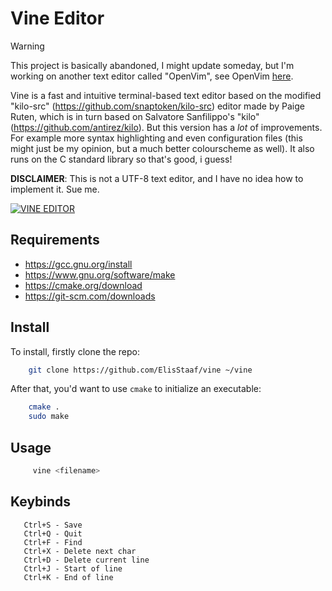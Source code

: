 Vine Editor
===========

> [!WARNING]
> This project is basically abandoned, I might update someday,
> but I'm working on another text editor called "OpenVim", see
> OpenVim [here](https://github.com/ElisStaaf/openvim).

Vine is a fast and intuitive terminal-based text editor based on the modified "kilo-src"
(https://github.com/snaptoken/kilo-src)  editor made by Paige Ruten, which is in turn based
on Salvatore Sanfilippo's "kilo" (https://github.com/antirez/kilo). But this
version has a *lot* of improvements. For example more syntax highlighting and even configuration 
files (this might just be my opinion, but a much better colourscheme as well). It also runs on 
the C standard library so that's good, i guess!

**DISCLAIMER**: This is not a UTF-8 text editor, and I have no idea how to implement it. Sue me.

[![VINE EDITOR](https://github.com/ElisStaaf/vine/raw/main/vineimg.png)](https://github.com/ElisStaaf/vine)

Requirements
------------
* <https://gcc.gnu.org/install>
* <https://www.gnu.org/software/make>
* <https://cmake.org/download>
* <https://git-scm.com/downloads>

Install
-------
To install, firstly clone the repo:
```sh
    git clone https://github.com/ElisStaaf/vine ~/vine
```

After that, you'd want to use ``cmake`` to initialize an executable:
```sh
    cmake .
    sudo make
```

Usage
-----
```sh
     vine <filename>
```
Keybinds
--------
```
   Ctrl+S - Save
   Ctrl+Q - Quit
   Ctrl+F - Find
   Ctrl+X - Delete next char
   Ctrl+D - Delete current line
   Ctrl+J - Start of line
   Ctrl+K - End of line
```
